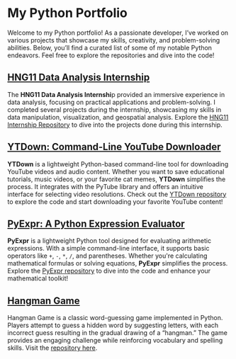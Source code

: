 # My Python Portfolio
Welcome to my Python portfolio! As a passionate developer, I’ve worked on various projects that showcase my skills, creativity, and problem-solving abilities. Below, you’ll find a curated list of some of my notable Python endeavors. Feel free to explore the repositories and dive into the code!

## [HNG11 Data Analysis Internship](https://github.com/aniekandan/hng-internship-july-2024)

The **HNG11 Data Analysis Internshi**p provided an immersive experience in data analysis, focusing on practical applications and problem-solving. I completed several projects during the internship, showcasing my skills in data manipulation, visualization, and geospatial analysis. Explore the [HNG11 Internship Repository](https://github.com/aniekandan/hng-internship-july-2024) to dive into the projects done during this internship.

## [YTDown: Command-Line YouTube Downloader](https://github.com/aniekandan/YTDown)

**YTDown** is a lightweight Python-based command-line tool for downloading YouTube videos and audio content. Whether you want to save educational tutorials, music videos, or your favorite cat memes, **YTDown** simplifies the process. It integrates with the PyTube library and offers an intuitive interface for selecting video resolutions. Check out the [YTDown repository](https://github.com/aniekandan/YTDown) to explore the code and start downloading your favorite YouTube content!

## [PyExpr: A Python Expression Evaluator](https://github.com/aniekandan/pyexpr)

**PyExpr** is a lightweight Python tool designed for evaluating arithmetic expressions. With a simple command-line interface, it supports basic operators like `+`, `-`, `*`, `/`, and parentheses. Whether you're calculating mathematical formulas or solving equations, **PyExpr** simplifies the process. Explore the [PyExpr repository](https://github.com/aniekandan/pyexpr) to dive into the code and enhance your mathematical toolkit!

## [Hangman Game](https://github.com/aniekandan/hangman)

Hangman Game is a classic word-guessing game implemented in Python. Players attempt to guess a hidden word by suggesting letters, with each incorrect guess resulting in the gradual drawing of a “hangman.” The game provides an engaging challenge while reinforcing vocabulary and spelling skills. Visit the [repository here](https://github.com/aniekandan/hangman).
